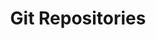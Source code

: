---
sidebar_label: "Git Repositories"
title: Git Repositories
sidebar_position: 2
toc_min_heading_level: 2
toc_max_heading_level: 5
---